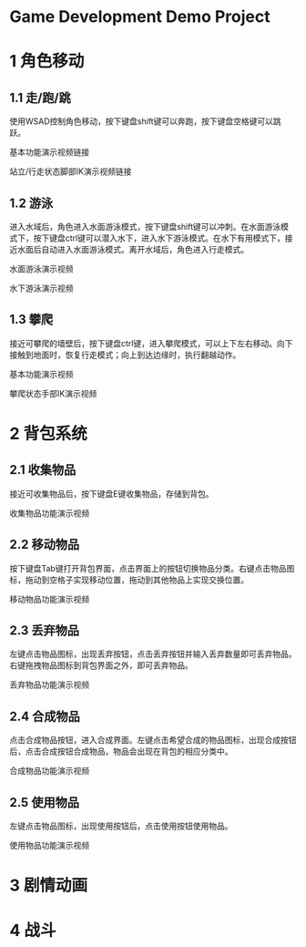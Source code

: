 # Game Development Demo Project

# 1 角色移动

## 1.1 走/跑/跳

使用WSAD控制角色移动，按下键盘shift键可以奔跑，按下键盘空格键可以跳跃。

基本功能演示视频链接

站立/行走状态脚部IK演示视频链接

## 1.2 游泳

进入水域后，角色进入水面游泳模式，按下键盘shift键可以冲刺。在水面游泳模式下，按下键盘ctrl键可以潜入水下，进入水下游泳模式。在水下有用模式下，接近水面后自动进入水面游泳模式。离开水域后，角色进入行走模式。

水面游泳演示视频

水下游泳演示视频

## 1.3 攀爬

接近可攀爬的墙壁后，按下键盘ctrl键，进入攀爬模式，可以上下左右移动。向下接触到地面时，恢复行走模式；向上到达边缘时，执行翻越动作。

基本功能演示视频

攀爬状态手部IK演示视频

# 2 背包系统

## 2.1 收集物品

接近可收集物品后，按下键盘E键收集物品，存储到背包。

收集物品功能演示视频

## 2.2 移动物品

按下键盘Tab键打开背包界面，点击界面上的按钮切换物品分类。右键点击物品图标，拖动到空格子实现移动位置，拖动到其他物品上实现交换位置。

移动物品功能演示视频

## 2.3 丢弃物品

左键点击物品图标，出现丢弃按钮，点击丢弃按钮并输入丢弃数量即可丢弃物品。右键拖拽物品图标到背包界面之外，即可丢弃物品。

丢弃物品功能演示视频

## 2.4 合成物品

点击合成物品按钮，进入合成界面。左键点击希望合成的物品图标，出现合成按钮后，点击合成按钮合成物品，物品会出现在背包的相应分类中。

合成物品功能演示视频

## 2.5 使用物品

左键点击物品图标，出现使用按钮后，点击使用按钮使用物品。

使用物品功能演示视频

# 3 剧情动画



# 4 战斗

